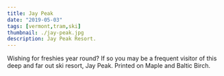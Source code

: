 ```yaml
---
title: Jay Peak
date: "2019-05-03"
tags: [vermont,tram,ski]
thumbnail: ./jay-peak.jpg
description: Jay Peak Resort.
---
```


Wishing for freshies year round? If so you may be a frequent visitor of this deep and far out ski resort, Jay Peak. Printed on Maple and Baltic Birch.
